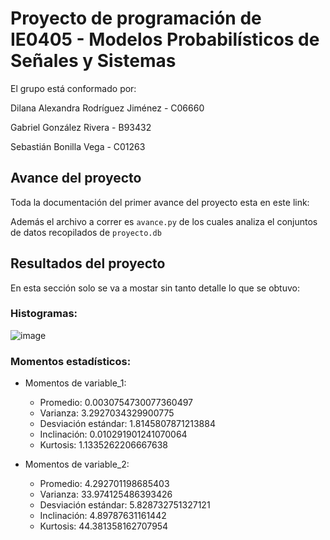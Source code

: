 # Proyecto de programación de IE0405 - Modelos Probabilísticos de Señales y Sistemas
El grupo está conformado por:

Dilana Alexandra Rodríguez Jiménez - C06660

Gabriel González Rivera            - B93432

Sebastián Bonilla Vega             - C01263

## Avance del proyecto
Toda la documentación del primer avance del proyecto esta en este link:

Además el archivo a correr es `avance.py` de los cuales analiza el conjuntos de datos recopilados de `proyecto.db`


## Resultados del  proyecto
En esta sección solo se va a mostar sin tanto detalle lo que se obtuvo:

### Histogramas:
![image](https://github.com/user-attachments/assets/ed4ec82b-a1ed-4d55-9da4-614e0ddb373a)

### Momentos estadísticos:

- Momentos de variable_1:
  - Promedio: 0.0030754730077360497
  - Varianza: 3.2927034329900775
  - Desviación estándar: 1.8145807871213884
  - Inclinación: 0.010291901241070064
  - Kurtosis: 1.1335262206667638

- Momentos de variable_2:
  - Promedio: 4.292701198685403
  - Varianza: 33.974125486393426
  - Desviación estándar: 5.828732751327121
  - Inclinación: 4.89787631161442
  - Kurtosis: 44.381358162707954
